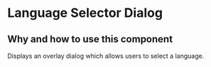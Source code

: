 # Language Selector Dialog

## Why and how to use this component

Displays an overlay dialog which allows users to select a language.
